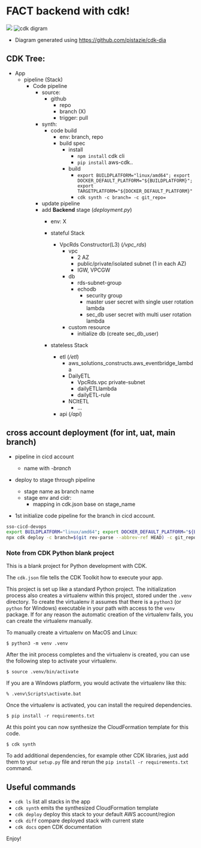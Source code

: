 # FACT backend with cdk!


![](image/vpc-db.drawio.png)
![cdk digram](diagram.png)
* Diagram generated using https://github.com/pistazie/cdk-dia
## CDK Tree:
- App
  - pipeline (Stack)
    - Code pipeline
      - source:
        - github
          - repo
          - branch (X)
          - trigger: pull
      - synth:
        - code build
          - env: branch, repo
          - build spec
            - install
              - `npm install` cdk cli
              - `pip install` aws-cdk..
            - build
              - `export BUILDPLATFORM="linux/amd64"; export DOCKER_DEFAULT_PLATFORM="${BUILDPLATFORM}"; export TARGETPLATFORM="${DOCKER_DEFAULT_PLATFORM}"`
              - `cdk synth -c branch= -c git_repo=`
      - update pipeline
      - add **Backend** stage (*deployment.py*)
        - env: X
        - stateful Stack
          - VpcRds Constructor(L3) (*/vpc_rds*)
            - vpc
              - 2 AZ
              - public/private/isolated subnet (1 in each AZ)
              - IGW, VPCGW
            - db
              - rds-subnet-group
              - echodb
                - security group
                - master user secret with single user rotation lambda
                - sec_db user secret with multi user rotation lambda
            - custom resource
              - initialize db (create sec_db_user)


        - stateless Stack
          - etl (*/etl*)
            - aws_solutions_constructs.aws_eventbridge_lambda
            - DailyETL
              - VpcRds.vpc private-subnet
              - dailyETLlambda
              - dailyETL-rule
            - NCItETL
              - ...
          - api (*/api*)



## cross account deployment (for int, uat, main branch)
- pipeline in cicd account
  - name with *-branch*
- deploy to stage through pipeline
  - stage name as branch name
  - stage env and cidr:
    - mapping in cdk.json base on stage_name

- 1st initialize code pipeline for the branch in cicd account.
```sh
sso-cicd-devops
export BUILDPLATFORM="linux/amd64"; export DOCKER_DEFAULT_PLATFORM="${BUILDPLATFORM}"; export TARGETPLATFORM="${DOCKER_DEFAULT_PLATFORM}";
npx cdk deploy -c branch=$(git rev-parse --abbrev-ref HEAD) -c git_repo=$(git ls-remote --get-url | sed -e 's/..*github.com\/\(.*\)/\1/')

```
### Note from CDK Python blank project

This is a blank project for Python development with CDK.

The `cdk.json` file tells the CDK Toolkit how to execute your app.

This project is set up like a standard Python project.  The initialization
process also creates a virtualenv within this project, stored under the `.venv`
directory.  To create the virtualenv it assumes that there is a `python3`
(or `python` for Windows) executable in your path with access to the `venv`
package. If for any reason the automatic creation of the virtualenv fails,
you can create the virtualenv manually.

To manually create a virtualenv on MacOS and Linux:

```
$ python3 -m venv .venv
```

After the init process completes and the virtualenv is created, you can use the following
step to activate your virtualenv.

```
$ source .venv/bin/activate
```

If you are a Windows platform, you would activate the virtualenv like this:

```
% .venv\Scripts\activate.bat
```

Once the virtualenv is activated, you can install the required dependencies.

```
$ pip install -r requirements.txt
```

At this point you can now synthesize the CloudFormation template for this code.

```
$ cdk synth
```

To add additional dependencies, for example other CDK libraries, just add
them to your `setup.py` file and rerun the `pip install -r requirements.txt`
command.

## Useful commands

 * `cdk ls`          list all stacks in the app
 * `cdk synth`       emits the synthesized CloudFormation template
 * `cdk deploy`      deploy this stack to your default AWS account/region
 * `cdk diff`        compare deployed stack with current state
 * `cdk docs`        open CDK documentation

Enjoy!

